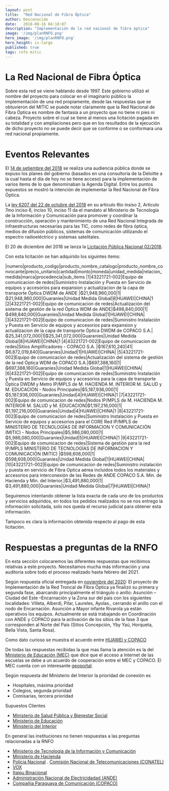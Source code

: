 ```yaml
---
layout: post
title:  "Red Nacional de Fibra Óptica"
author: Desconocido
date:   2018-08-16 04:18:07
description: "Implementación de la red nacional de fibra óptica"
image: '/img/planRNFO.png'
hero_image: '/img/planRNFO.png'
hero_height: is-large
published: true
tags: rnfo mitic
---
```


# La Red Nacional de Fibra Óptica

Sobre esta red se viene hablando desde 1997. Este gobierno utilizó el nombre del proyecto para colocar en el imaginario público la implementación de una red propiamente, desde las respuestas que se obtuvieron del MITIC se puede notar claramente que la Red Nacional de Fibra Óptica es nombre de fantasía a un proyecto que no tiene ni pies ni cabeza. Proyecto sobre el cual se tiene al menos una licitación pagada en su totalidad y con ampliaciones pero que en los resultados de la ejecución de dicho proyecto no se puede decir que se conforme o se conformara una red nacional propiamente. 

# Eventos Relevantes

El [14 de setiembre del 2018](/2018/09/14/audiencia-publica-red-nacional-fibra-optica/) se realiza una audiencia pública donde se expuso los planes del gobierno (basados en una consultoria de la Deloitte a la cual hasta el día de hoy no se tiene acceso) para la implementación de varios items de lo que denominaban la Agenda Digital. Entre los puntos expuestos se mostró la intención de implementar la Red Nacional de Fibra Óptica. 

La [ley 6207 del 22 de octubre del 2018](https://www.mitic.gov.py/application/files/9815/4877/9720/Ley_6207_Que_crea_MITIC_.pdf) en su articulo 6to insiso 2, Articulo 7mo inciso 6, inciso 10, inciso 11 da el mandato al Ministerio de Tecnología de la Información y Comunicación para promover y coordinar la construcción, operación y mantenimiento de una Red Nacional Integrada de infraestructuras necesarias para las TIC, como redes de fibra óptica, medios de difusión públicos, sistemas de comunicación utilizando el espectro radioeléctrico y sistemas satelitales. 

El 20 de diciembre del 2018 se lanza la [Licitación Pública Nacional 02/2018](https://www.contrataciones.gov.py/licitaciones/adjudicacion/contrato/353958-celexx-srl-1.html). 

Con esta licitación se han adquirido los siguintes items:

|numero|producto_codigo|producto_nombre_catalogo|producto_nombre_convocante|precio_unitario|cantidad|monto|moneda|unidad_medida|relacion_medida|marca|procedencia|sub_items
|1|43221721-002|Equipo de comunicacion de redes|Suministro Instalación y Puesta en Servicio de equipos y accesorios para expansion y actualizacion de la capa de transporte Óptica DWDM de ANDE |₲21,948,960,000|1|₲21,948,960,000|Guaraníes|Unidad Medida Global|8|HUAWEI|CHINA|1
|2|43221721-002|Equipo de comunicacion de redes|Actualización del sistema de gestión de la red Óptica WDM de ANDE|₲498,840,000|1|₲498,840,000|Guaraníes|Unidad Medida Global|1|HUAWEI|CHINA|
|3|43221721-002|Equipo de comunicacion de redes|Suministro Instalación y Puesta en Servicio de equipos y accesorios para expansion y actualizacion de la capa de transporte Óptica DWDM de COPACO S.A.|₲25,341,072,000|1|₲25,341,072,000|Guaraníes|Unidad Medida Global|8|HUAWEI|CHINA|1
|4|43221721-002|Equipo de comunicacion de redes|Sitios Amplificadores - COPACO S.A. |₲167,610,240|41|₲6,872,019,840|Guaraníes|Unidad|1|HUAWEI|CHINA|
|5|43221721-002|Equipo de comunicacion de redes|Actualización del sistema de gestión de la red Óptica WDM de COPACO S.A.|₲697,388,160|1|₲697,388,160|Guaraníes|Unidad Medida Global|1|HUAWEI|CHINA|
|6|43221721-002|Equipo de comunicacion de redes|Suministro Instalación y Puesta en Servicio de equipos y accesorios para la capa de transporte Óptica DWDM y Metro IP/MPLS de M. HACIENDA M. INTERIOR M. SALUD y M. EDUCACION - Nodos Principales|₲5,187,936,000|1|₲5,187,936,000|Guaraníes|Unidad|4|HUAWEI|CHINA|1
|7|43221721-002|Equipo de comunicacion de redes|Nodos IP/MPLS de M. HACIENDA  M. INTERIOR  M. SALUD y M. EDUCACION|₲1,197,216,000|1|₲1,197,216,000|Guaraníes|Unidad|4|HUAWEI|CHINA|1
|8|43221721-002|Equipo de comunicacion de redes|Suministro Instalación y Puesta en Servicio de equipos y accesorios para el CORE Red IP/MPLS de MINISTERIO DE TECNOLOGÍAS DE INFORMACION Y COMUNICACIÓN (MITIC) - Nodos Principales|₲5,986,080,000|1|₲5,986,080,000|Guaraníes|Unidad|5|HUAWEI|CHINA|1
|9|43221721-002|Equipo de comunicacion de redes|Sistema de gestión para la red IP/MPLS MINISTERIO DE TECNOLOGÍAS DE INFORMACION Y COMUNICACIÓN (MITIC) |₲598,608,000|1|₲598,608,000|Guaraníes|Unidad Medida Global|1|HUAWEI|CHINA|
|10|43221721-002|Equipo de comunicacion de redes|Suministro instalación y puesta en servicio de Fibra Optica aérea incluidos todos los materiales y accesorios para interconexión de las Redes de ANDE COPACO S.A. Min. de Hacienda y Min. del Interior.|₲3,491,880,000|1|₲3,491,880,000|Guaraníes|Unidad Medida Global|7|HUAWEI|CHINA|1

Seguiremos intentando obtener la lista exacta de cada uno de los productos y servicios adquiridos, en todos los pedidos realizados no se nos entrego la información solicitada, solo nos queda el recurso judicial para obtener esta información. 

Tampoco es clara la información obtenida respecto al pago de esta licitación.

# Respuestas a preguntas de la RNFO

En esta sección colocaremos las diferentes respuestas que recibimos relativas a este proyecto. Necesitamos mucha más información y una auditoria sobre todo el proceso realizado hasta febrero del 2021.

Según respuesta oficial entregada en [noviembre del 2020](https://drive.mitic.gov.py/index.php/s/teeyTN7qtwzxKE9#pdfviewer):
El proyecto de Implementación de la Red Troncal de Fibra Óptica ya finalizó su primera y  segunda fase, abarcando principalmente el triángulo o anillo: Asunción –Ciudad del Este –Encarnación y la Zona sur del país con los siguientes localidades: Villeta, Alberdi, Pilar, Laureles, Ayolas., cerrando el anillo con el nodo de Encarnación. Asunción a Mayor infante  Rivarola  ya  están  operativos  los  equipos.  Actualmente  se  está  trabajando  en Coordinación  con  ANDE  y  COPACO  para  la  activación  de  los  sitios  de  la  fase  3  que corresponden  al  Norte  del  País  (Sitios  Concepción,  Yby  Yaú,  Horqueta,  Bella  Vista, Santa Rosa). 

Como dato curioso se muestra el acuerdo entre [HUAWEI y COPACO](https://informacionpublica.paraguay.gov.py/public/922061-AcuerdodedonacionHuaweiCopacopdf-AcuerdodedonacionHuaweiCopaco.pdf)

De todas las respuestas recibidas la que mas llama la atención es la del [Ministerio de Educación (MEC)](https://informacionpublica.paraguay.gov.py/public/4425069-36223DGCTN438ExpN1790591pdf-36.223DGCTN438Exp.N179.0591.pdf) que dice que el acceso a Internet de las escuelas se debe a un acuerdo de cooperación entre el MEC y COPACO.
El MEC cuenta con un interesante [geoportal](http://mapaescolar.mec.gov.py/mapa_escolar/maps/index).

Según respuesta del Ministerio del Interior la prioridad de conexión es

- Hospitales, máxima prioridad
- Colegios, segunda prioridad
- Comisarias, tercera prioridad

Supuestos Clientes

- [Ministerio de Salud Pública y Bienestar Social](https://informacionpublica.paraguay.gov.py/portal/#!/ciudadano/solicitud/36229)
- [Ministerio de Educación](https://informacionpublica.paraguay.gov.py/portal/#!/ciudadano/solicitud/36223)
- [Ministerio del Interior](https://informacionpublica.paraguay.gov.py/portal/#!/ciudadano/solicitud/36226)

En general las instituciones no tienen respuestas a las preguntas relacionadas a la RNFO

- [Ministerio de Tecnologia de la Información y Comunicación](https://informacionpublica.paraguay.gov.py/portal/#!/ciudadano/solicitud/36225)
- [Ministerio de Hacienda](https://informacionpublica.paraguay.gov.py/portal/#!/ciudadano/solicitud/36845)
- [Policia Nacional](https://informacionpublica.paraguay.gov.py/portal/#!/ciudadano/solicitud/36227)
. [Comisión Nacional de Telecomunicaciones (CONATEL)](https://informacionpublica.paraguay.gov.py/portal/#!/ciudadano/solicitud/36224)
- [VOX](https://informacionpublica.paraguay.gov.py/portal/#!/ciudadano/solicitud/36221)
- [Itaipu Binacional](https://defensoria.itaipu.gov.py/aplicacoes/sde.nsf/FormConsulta?OpenForm&seq=EDDD8653CE2B5AEC03258624004B9851)
- [Administración Nacional de Electricidadad (ANDE)](https://informacionpublica.paraguay.gov.py/portal/#!/ciudadano/solicitud/36217)
- [Compañia Paraguaya de Comunicación (COPACO)](https://informacionpublica.paraguay.gov.py/portal/#!/ciudadano/solicitud/36220)
